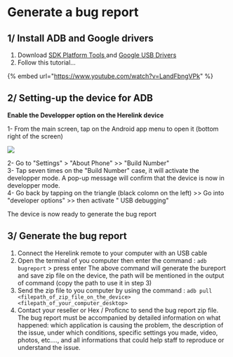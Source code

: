 # Generate a bug report



## 1/ Install ADB and Google drivers

1. Download [SDK Platform Tools ](https://developer.android.com/studio/releases/platform-tools)and [Google USB Drivers](https://developer.android.com/studio/run/win-usb)
2. Follow this tutorial...

{% embed url="https://www.youtube.com/watch?v=LandFbngVPk" %}



## 2/ Setting-up the device for ADB

**Enable the Developper option on the Herelink device**

1- From the main screen, tap on the Android app menu to open it \(bottom right of the screen\)

![](../../.gitbook/assets/home-screen-android-app-menu.png)

2- Go to "Settings"  &gt;  "About Phone"  &gt;&gt;  "Build Number"  
3- Tap seven times on the "Build Number" case, it will activate the developper mode. A pop-up message will confirm that the device is now in developper mode.  
4- Go back by tapping on the triangle \(black colomn on the left\)  &gt;&gt;  Go into "developer options" &gt;&gt;  then activate " USB debugging"  
  
The device is now ready to generate the bug report



## 3/ Generate the bug report

1. Connect the Herelink remote to your computer with an USB cable
2. Open the terminal of you computer then enter the command : `adb bugreport` &gt; press enter The above command will generate the bureport and save zip file on the device, the path will be mentioned in the output of command \(copy the path to use it in step 3\)
3. Send the zip file to you computer by using the command :  `adb pull <filepath_of_zip_file_on_the_device> <filepath_of_your_computer_desktop>`
4. Contact your reseller or Hex / Proficnc to send the bug report zip file. The bug report must be accompanied by detailed information on what happened: which application is causing the problem, the description of the issue, under which conditions,  specific settings you made, video, photos, etc...., and all informations that could help staff to reproduce or understand the issue.

